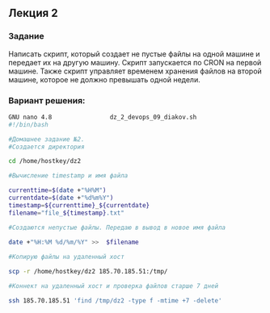 ## Лекция 2
### Задание
Написать скрипт, который создает не пустые файлы на одной
машине и передает их на другую машину. Скрипт запускается по
CRON на первой машине. Также скрипт управляет временем
хранения файлов на второй машине, которое не должно
превышать одной недели.
### Вариант решения:
~~~bash
GNU nano 4.8                dz_2_devops_09_diakov.sh
#!/bin/bash

#Домашнее задание №2.
#Создается директория

cd /home/hostkey/dz2

#Вычисление timestamp и имя файла

currenttime=$(date +"%H%M")
currentdate=$(date +"%d%m%Y")
timestamp=${currenttime}_${currentdate}
filename="file_${timestamp}.txt"

#Создаются непустые файлы. Передаю в вывод в новое имя файла
 
date +"%H:%M %d/%m/%Y" >>  $filename

#Копирую файлы на удаленный хост

scp -r /home/hostkey/dz2 185.70.185.51:/tmp/

#Коннект на удаленный хост и проверка файлов старше 7 дней

ssh 185.70.185.51 'find /tmp/dz2 -type f -mtime +7 -delete'
~~~